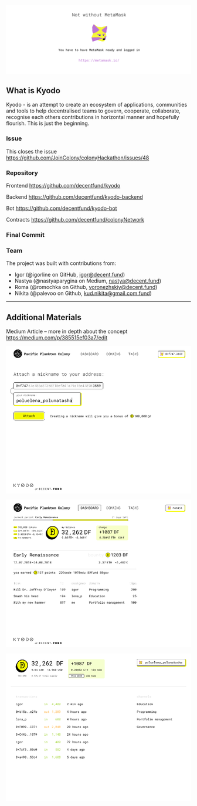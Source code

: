 ![Metamask](../docs/metamask.png)

## What is Kyodo

Kyodo - is an attempt to create an ecosystem of applications, communities and tools to help decentralised teams to govern, cooperate, collaborate, recognise each others contributions in horizontal manner and hopefully flourish. This is just the beginning.

### Issue

This closes the issue https://github.com/JoinColony/colonyHackathon/issues/48

### Repository

Frontend https://github.com/decentfund/kyodo

Backend https://github.com/decentfund/kyodo-backend

Bot https://github.com/decentfund/kyodo-bot

Contracts https://github.com/decentfund/colonyNetwork

### Final Commit

### Team

The project was built with contributions from:

* Igor (@igorline on GitHub,
  [igor@decent.fund](mailto:igor@decent.fund))
* Nastya (@nastyaparygina on Medium,
  [nastya@decent.fund](mailto:nastya@decent.fund))
* Roma (@romochka on Github, [voronezhskiy@decent.fund](mailto:voronezhskiy@decent.fund))
* Nikita (@palevoo on Github,
  [kud.nikita@gmail.com.fund](mailto:kud.nikita@gmail.com))

---

## Additional Materials

Medium Article – more in depth about the concept <https://medium.com/p/385515ef03a7/edit>

![Join](../docs/join.png)

![Dashboard](../docs/dashboard.png)

![Tips](../docs/tips.png)
